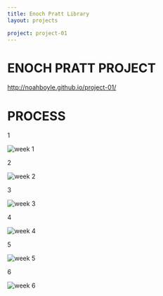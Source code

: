 ```yaml
---
title: Enoch Pratt Library
layout: projects

project: project-01  
---
```


# ENOCH PRATT PROJECT 

<http://noahboyle.github.io/project-01/>

# PROCESS

1

![week 1](http://i.imgur.com/AMCx44H.jpg)

2

![week 2](http://i.imgur.com/i7M1HKD.jpg)

3

![week 3](http://i.imgur.com/dJa4FOh.jpg)

4

![week 4](http://i.imgur.com/UV4efBa.jpg)

5

![week 5](http://i.imgur.com/qLhpU2O.jpg)

6

![week 6](http://i.imgur.com/7jWcoBy.jpg?1)

